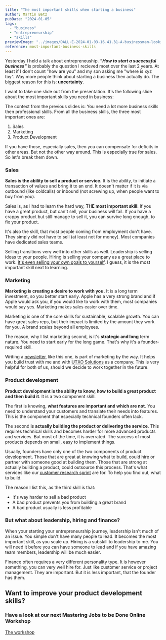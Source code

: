 ```yaml
---
title: "The most important skills when starting a business"
author: Martin Betz
pubDate: "2024-01-05"
tags:
  - "business"
  - "entrepreneurship"
  - "skills"
previewImage: "../images/DALL·E-2024-01-03-16.41.31-A-businessman-looking-at-a-giant-masterplan-on-an-office-wall.-The-image-is-in-a-watercolor-and-geometric-style-featuring-colors-of-blue-and-mint.-Th.png"
reference: most-important-business-skills
---
```


Yesterday I held a talk about entrepreneuship. _**"How to start a successful business"**_ is probably the question I recieved most over the last 2 years. At least if I don't count "how are you" and my son asking me "where is xyz toy". Way more people think about starting a business then actually do. The biggest reason for this is: **uncertainty**.

I want to take one slide out from the presentation. It's the following slide about the most important skills you need in business:



The context from the previous slides is: You need a lot more business skills then professional skills. From all the business skills, the three most important ones are:

1. Sales
2. Marketing
3. Product Development

If you have those, especially sales, then you can compensate for deficits in other areas. But not the other way around. This is especially true for sales. So let's break them down.

### Sales

**Sales is the ability to sell a product or service.** It is the ability, to initiate a transaction of values and bring it to an end. It doesn't matter if it is via outbound (like coldcalls) or inbound (not screwing up, when people want to buy from you).

Sales is, as I had to learn the hard way, **THE most important skill**. If you have a great product, but can't sell, your business will fail. If you have a crappy product but still manage to sell it, you can survive long enough, to fix your product.

It's also the skill, that most people coming from employment don't have. They simply did not have to sell (at least not for money). Most companies have dedicated sales teams.

Selling transitions very well into other skills as well. Leadership is selling ideas to your people. Hiring is selling your company as a great place to work. [It's even selling your own goals to yourself](/en/blog/how-to-make-this-year-special/). I guess, it is the most important skill next to learning.

### Marketing

**Marketing is creating a desire to work with you.** It is a long term investment, so you better start early. Apple has a very strong brand and if Apple would ask you, if you would like to work with them, most companies would say yes. Marketing makes sales easier over time.

Marketing is one of the core skills for sustainable, scalable growth. You can have great sales reps, but their impact is limited by the amount they work for you. A brand scales beyond all employees.

The reason, why I list marketing second, is it's **strategic and long** term nature. You need to start early for the long game. That's why it's a founder-required skill.

Writing a [newsletter](https://utxo.solutions/blog/), like this one, is part of marketing by the way. It helps you build trust with me and with [UTXO Solutions](https://utxo.solutions/) as a company. This is very helpful for both of us, should we decide to work together in the future.

### Product development

**Product development is the ability to know, how to build a great product and then build it**. It is a two component skill.

The first is knowing, **what features are important and which are not**. You need to understand your customers and translate their needs into features. This is the component that especially technical founders often lack.

The second is **actually building the product or delivering the service**. This requires technical skills and becomes harder for more advanced products and services. But most of the time, it is overrated. The success of most products depends on small, easy to implement things.

Usually, founders have only one of the two components of product development. Those that are great at knowing what to build, could hire or partner with someone good at building them. Those that are strong at actually building a product, could outsource this process. That's what services like our [customer research sprint](/services/jobs-to-be-done-agency/) are for. To help you find out, what to build.

The reason I list this, as the third skill is that:

- It's way harder to sell a bad product
- A bad product prevents you from building a great brand
- A bad product usually is less profitable

### But what about leadership, hiring and finance?

When your starting your entrepreneurship journey, leadership isn't much of an issue. You simple don't have many people to lead. It becomes the most important skill, as you scale up. Hiring is a subskill to leadership to me. You will need it before you can have someone to lead and if you have amazing team members, leadership will be much easier.

Finance often requires a very different personality type. It is however something, you can very well hire for. Just like customer service or project management. They are important. But it is less important, that the founder has them.

## Want to improve your product development skills?

### Have a look at our next Mastering Jobs to be Done Online Workshop

[The workshop](/services/mastering-jobs-to-be-done-online-workshop/)
